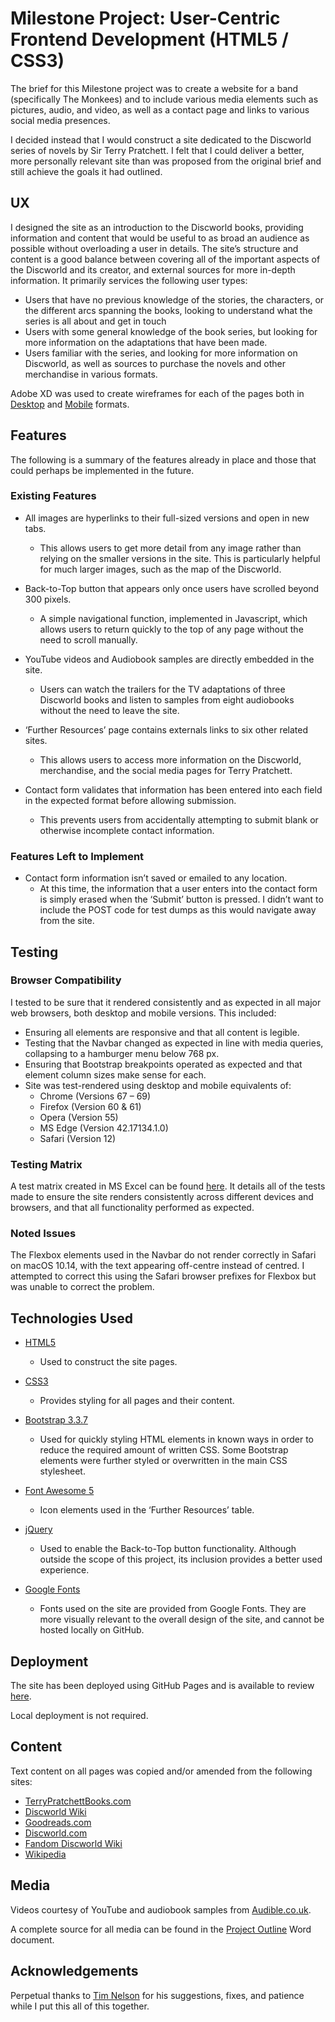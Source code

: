 # Milestone Project: User-Centric Frontend Development (HTML5 / CSS3)

The brief for this Milestone project was to create a website for a band (specifically The Monkees) and to include various media elements such as pictures, audio, and video, as well as a contact page and links to various social media presences.

I decided instead that I would construct a site dedicated to the Discworld series of novels by Sir Terry Pratchett. I felt that I could deliver a better, more personally relevant site than was proposed from the original brief and still achieve the goals it had outlined.
 
## UX
 
I designed the site as an introduction to the Discworld books, providing information and content that would be useful to as broad an audience as possible without overloading a user in details. The site’s structure and content is a good balance between covering all of the important aspects of the Discworld and its creator, and external sources for more in-depth information.  It primarily services the following user types:

- Users that have no previous knowledge of the stories, the characters, or the different arcs spanning the books, looking to understand what the series is all about and get in touch
- Users with some general knowledge of the book series, but looking for more information on the adaptations that have been made.
- Users familiar with the series, and looking for more information on Discworld, as well as sources to purchase the novels and other merchandise in various formats.

Adobe XD was used to create wireframes for each of the pages both in [Desktop](https://github.com/10xOXR/milestone-project-1/tree/master/wireframes/Desktop) and [Mobile](https://github.com/10xOXR/milestone-project-1/tree/master/wireframes/Mobile) formats.

## Features

The following is a summary of the features already in place and those that could perhaps be implemented in the future.

### Existing Features

- All images are hyperlinks to their full-sized versions and open in new tabs.
	- This allows users to get more detail from any image rather than relying on the smaller versions in the site. This is particularly helpful for much larger images, such as the map of the Discworld.

- Back-to-Top button that appears only once users have scrolled beyond 300 pixels.
	- A simple navigational function, implemented in Javascript, which allows users to return quickly to the top of any page without the need to scroll manually.

- YouTube videos and Audiobook samples are directly embedded in the site.
	- Users can watch the trailers for the TV adaptations of three Discworld books and listen to samples from eight audiobooks without the need to leave the site.

- ‘Further Resources’ page contains externals links to six other related sites.
	- This allows users to access more information on the Discworld, merchandise, and the social media pages for Terry Pratchett.

- Contact form validates that information has been entered into each field in the expected format before allowing submission.
	- This prevents users from accidentally attempting to submit blank or otherwise incomplete contact information.

### Features Left to Implement

- Contact form information isn’t saved or emailed to any location.
	- At this time, the information that a user enters into the contact form is simply erased when the ‘Submit’ button is pressed. I didn’t want to include the POST code for test dumps as this would navigate away from the site.

## Testing

### Browser Compatibility

I tested to be sure that it rendered consistently and as expected in all major web browsers, both desktop and mobile versions. This included:

- Ensuring all elements are responsive and that all content is legible.
- Testing that the Navbar changed as expected in line with media queries, collapsing to a hamburger menu below 768 px.
- Ensuring that Bootstrap breakpoints operated as expected and that element column sizes make sense for each.
- Site was test-rendered using desktop and mobile equivalents of:
	- Chrome (Versions 67 – 69)
	- Firefox (Version 60 & 61)
	- Opera (Version 55)
	- MS Edge (Version 42.17134.1.0)
	- Safari (Version 12)

### Testing Matrix

A test matrix created in MS Excel can be found [here](https://github.com/10xOXR/milestone-project-1/blob/master/misc/page_tests.xlsx). It details all of the tests made to ensure the site renders consistently across different devices and browsers, and that all functionality performed as expected.

### Noted Issues

The Flexbox elements used in the Navbar do not render correctly in Safari on macOS 10.14, with the text appearing off-centre instead of centred. I attempted to correct this using the Safari browser prefixes for Flexbox but was unable to correct the problem.

## Technologies Used

- [HTML5]( https://www.w3.org/TR/2017/REC-html52-20171214/)
	- Used to construct the site pages.

- [CSS3]( https://www.w3.org/standards/techs/css#w3c_all)
	- Provides styling for all pages and their content.

- [Bootstrap 3.3.7]( https://getbootstrap.com/docs/3.3/getting-started/)
	- Used for quickly styling HTML elements in known ways in order to reduce the required amount of written CSS. Some Bootstrap elements were further styled or overwritten in the main CSS stylesheet.

- [Font Awesome 5]( https://fontawesome.com/icons?d=gallery)
	- Icon elements used in the ‘Further Resources’ table.

- [jQuery]( https://jquery.com/)
	- Used to enable the Back-to-Top button functionality. Although outside the scope of this project, its inclusion provides a better used experience.

- [Google Fonts]( https://fonts.google.com/)
	- Fonts used on the site are provided from Google Fonts. They are more visually relevant to the overall design of the site, and cannot be hosted locally on GitHub.

## Deployment

The site has been deployed using GitHub Pages and is available to review [here]( https://10xoxr.github.io/milestone-project-1/).

Local deployment is not required.

## Content

Text content on all pages was copied and/or amended from the following sites:

- [TerryPratchettBooks.com]( Terrypratchettbooks.com)
- [Discworld Wiki]( http://discworld.wikia.com/wiki/Main_Page)
- [Goodreads.com]( https://www.goodreads.com/series/40650-discworld)
- [Discworld.com](https://www.discworld.com)
- [Fandom Discworld Wiki]( http://discworld.wikia.com/wiki/Main_Page)
- [Wikipedia]( https://en.wikipedia.org/wiki/Discworld)

## Media

Videos courtesy of YouTube and audiobook samples from [Audible.co.uk]( https://www.audible.co.uk/series?asin=B00HRG5ZPU).

A complete source for all media can be found in the [Project Outline]( https://github.com/10xOXR/milestone-project-1/blob/master/misc/Project%20Outline.docx)
 Word document.

## Acknowledgements

Perpetual thanks to [Tim Nelson]( https://github.com/TravelTimN) for his suggestions, fixes, and patience while I put this all of this together.
